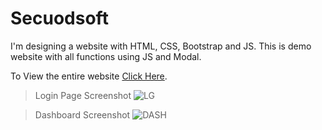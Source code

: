 # Secuodsoft
I'm designing a website with HTML, CSS, Bootstrap and JS.
This is demo website with all functions using JS and Modal.

To View the entire website [Click Here]( https://xd.adobe.com/view/f86ded1f-8ad2-4b6a-99d8-1833892efadc-ad3e/).



> Login Page Screenshot
![LG](https://user-images.githubusercontent.com/91644974/220825924-b777432e-6e34-4a01-9967-ceb0fe285a1b.png)

> Dashboard Screenshot
![DASH](https://user-images.githubusercontent.com/91644974/220825955-1afdaced-9175-4909-bb97-070c30a19656.png)
